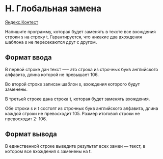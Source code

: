 # H. Глобальная замена

[Яндекс.Контест](https://contest.yandex.ru/contest/26131/problems/H/)

Напишите программу, которая будет заменять в тексте все вхождения строки s на строку t. Гарантируется, что никакие два вхождения шаблона s не пересекаются друг с другом.

## Формат ввода

В первой строке дан текст —– это строка из строчных букв английского алфавита, длина которой не превышает 106.

Во второй строке записан шаблон s, вхождения которого будут заменены.

В третьей строке дана строка t, которая будет заменять вхождения.

Обе строки s и t состоят из строчных букв английского алфавита, длина каждой строки не превосходит 105. Размер итоговой строки не превосходит 2⋅ 106.

## Формат вывода

В единственной строке выведите результат всех замен — текст, в котором все вхождения s заменены на t. 